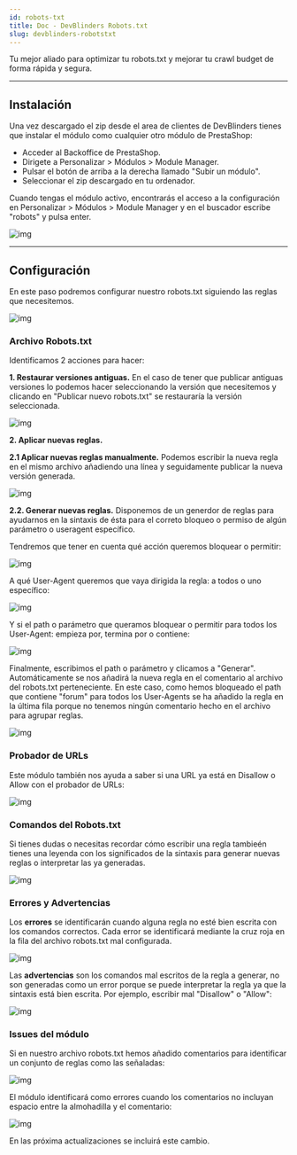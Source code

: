 ```yaml
---
id: robots-txt
title: Doc - DevBlinders Robots.txt
slug: devblinders-robotstxt
---
```


Tu mejor aliado para optimizar tu robots.txt y mejorar tu crawl budget de forma rápida y segura.

---

## Instalación
Una vez descargado el zip desde el area de clientes de DevBlinders tienes que instalar el módulo como cualquier otro módulo de PrestaShop:

- Acceder al Backoffice de PrestaShop.
- Dirigete a Personalizar > Módulos > Module Manager.
- Pulsar el botón de arriba a la derecha llamado "Subir un módulo".
- Seleccionar el zip descargado en tu ordenador.

Cuando tengas el módulo activo, encontrarás el acceso a la configuración en Personalizar > Módulos > Module Manager y en el buscador escribe "robots" y pulsa enter. 

![img](https://devblinders.com/img/cms/documentaciones/robotstxt/configurar-robotstxt.jpg)

---

## Configuración
En este paso podremos configurar nuestro robots.txt siguiendo las reglas que necesitemos. 

![img](https://devblinders.com/img/cms/documentaciones/robotstxt/archivo-robotstxt.jpg)

### Archivo Robots.txt

Identificamos 2 acciones para hacer:

**1. Restaurar versiones antiguas.** En el caso de tener que publicar antiguas versiones lo podemos hacer seleccionando la versión que necesitemos y clicando en "Publicar nuevo robots.txt" se restauraría la versión seleccionada. 

![img](https://devblinders.com/img/cms/documentaciones/robotstxt/restaurar-robotstxt.jpg)

**2. Aplicar nuevas reglas.**

  **2.1 Aplicar nuevas reglas manualmente.** Podemos escribir la nueva regla en el mismo archivo añadiendo una línea y seguidamente publicar la nueva versión generada.
  
 ![img](https://devblinders.com/img/cms/documentaciones/robotstxt/nueva-regla-manual.jpg)
 
 **2.2. Generar nuevas reglas.** Disponemos de un generdor de reglas para ayudarnos en la sintaxis de ésta para el correto bloqueo o permiso de algún parámetro o useragent específico. 
 
 Tendremos que tener en cuenta qué acción queremos bloquear o permitir:

 ![img](https://devblinders.com/img/cms/documentaciones/robotstxt/generador-de-reglas-accion.jpg)
 
 A qué User-Agent queremos que vaya dirigida la regla: a todos o uno específico:
 
 ![img](https://devblinders.com/img/cms/documentaciones/robotstxt/generador-regla-useragent.jpg)
 
 Y si el path o parámetro que queramos bloquear o permitir para todos los User-Agent: empieza por, termina por o contiene:
 
 ![img](https://devblinders.com/img/cms/documentaciones/robotstxt/generador-regla-contenido.jpg)
 
 Finalmente, escribimos el path o parámetro y clicamos a "Generar". Automáticamente se nos añadirá la nueva regla en el comentario al archivo del robots.txt perteneciente. En este caso, como hemos bloqueado el path que contiene "forum" para todos los User-Agents se ha añadido la regla en la última fila porque no tenemos ningún comentario hecho en el archivo para agrupar reglas.

![img](https://devblinders.com/img/cms/documentaciones/robotstxt/nueva-regla-generada.jpg)
 
### Probador de URLs
 
Este módulo también nos ayuda a saber si una URL ya está en Disallow o Allow con el probador de URLs:

![img](https://devblinders.com/img/cms/documentaciones/robotstxt/url-bloqueada.jpg)

### Comandos del Robots.txt 

Si tienes dudas o necesitas recordar cómo escribir una regla tambieén tienes una leyenda con los significados de la sintaxis para generar nuevas reglas o interpretar las ya generadas.

![img](https://devblinders.com/img/cms/documentaciones/robotstxt/leyenda-robotstxt-sintaxis.jpg)
 
### Errores y Advertencias

Los **errores** se identificarán cuando alguna regla no esté bien escrita con los comandos correctos. Cada error se identificará mediante la cruz roja en la fila del archivo robots.txt mal configurada.

![img](https://devblinders.com/img/cms/documentaciones/robotstxt/errores-robotstxt.jpg)

Las **advertencias** son los comandos mal escritos de la regla a generar, no son generadas como un error porque se puede interpretar la regla ya que la sintaxis está bien escrita. Por ejemplo, escribir mal "Disallow" o "Allow": 

![img](https://devblinders.com/img/cms/documentaciones/robotstxt/advertencias-robotstxt.jpg)
 
 ### Issues del módulo
 
 Si en nuestro archivo robots.txt hemos añadido comentarios para identificar un conjunto de reglas como las señaladas:
 
 ![img](https://devblinders.com/img/cms/documentaciones/robotstxt/comentarios-robotstxt.jpg)
 
El módulo identificará como errores cuando los comentarios no incluyan espacio entre la almohadilla y el comentario:

![img](https://devblinders.com/img/cms/documentaciones/robotstxt/errores-comentarios-robotstxt.jpg)

En las próxima actualizaciones se incluirá este cambio.
 
  
 
